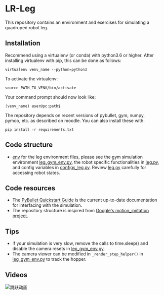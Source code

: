 # LR-Leg
This repository contains an environment and exercises for simulating a quadruped robot leg.

## Installation

Recommend using a virtualenv (or conda) with python3.6 or higher. After installing virtualenv with pip, this can be done as follows:

`virtualenv venv_name --python=python3`

To activate the virtualenv: 

`source PATH_TO_VENV/bin/activate` 

Your command prompt should now look like: 

`(venv_name) user@pc:path$`

The repository depends on recent versions of pybullet, gym, numpy, pymoo, etc. as described on moodle. You can also install these with:

`pip install -r requirements.txt`


## Code structure

- [env](./env) for the leg environment files, please see the gym simulation environment [leg_gym_env.py](./env/leg_gym_env.py), the robot specific functionalities in [leg.py](./env/leg.py), and config variables in [configs_leg.py](./env/configs_leg.py). Review [leg.py](./env/leg.py) carefully for accessing robot states. 


## Code resources
- The [PyBullet Quickstart Guide](https://docs.google.com/document/d/10sXEhzFRSnvFcl3XxNGhnD4N2SedqwdAvK3dsihxVUA/edit#heading=h.2ye70wns7io3) is the current up-to-date documentation for interfacing with the simulation. 
- The repository structure is inspired from [Google's motion_imitation project](https://github.com/erwincoumans/motion_imitation).

## Tips
- If your simulation is very slow, remove the calls to time.sleep() and disable the camera resets in [leg_gym_env.py](./env/leg_gym_env.py).
- The camera viewer can be modified in `_render_step_helper()` in [leg_gym_env.py](./env/leg_gym_env.py) to track the hopper.

## Videos
![跳跃动画](Picture/Jump_Multiple.gif)


<!-- <video controls>
  <source src="videos/vid-2024-09-30-22-01-32-490951/vid-2024-09-30-22-01-35-409657.MP4" type="video/mp4">
  Your browser does not support the video tag.
</video> -->